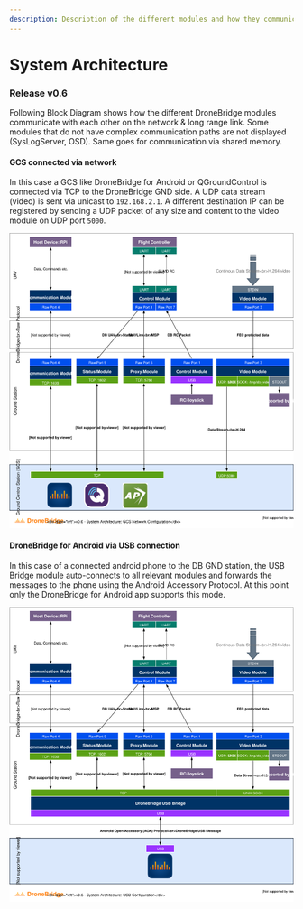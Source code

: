 ```yaml
---
description: Description of the different modules and how they communicate with each other.
---
```


# System Architecture

### Release v0.6

Following Block Diagram shows how the different DroneBridge modules communicate with each other on the network & long range link. Some modules that do not have complex communication paths are not displayed \(SysLogServer, OSD\). Same goes for communication via shared memory.

#### GCS connected via network

In this case a GCS like DroneBridge for Android or QGroundControl is connected via TCP to the DroneBridge GND side. A UDP data stream \(video\) is sent via unicast to `192.168.2.1`. A different destination IP can be registered by sending a UDP packet of any size and content to the video module on UDP port `5000`.

![Ground Control Station \(GCS\) connected to DroneBridge GND station via network](../.gitbook/assets/db_concept-gcs-network-configuration.svg)

#### DroneBridge for Android via USB connection

In this case of a connected android phone to the DB GND station, the USB Bridge module auto-connects to all relevant modules and forwards the messages to the phone using the Android Accessory Protocol. At this point only the DroneBridge for Android app supports this mode.

![DroneBridge for Android connected via USB](../.gitbook/assets/db_concept-usb-configuration.svg)

